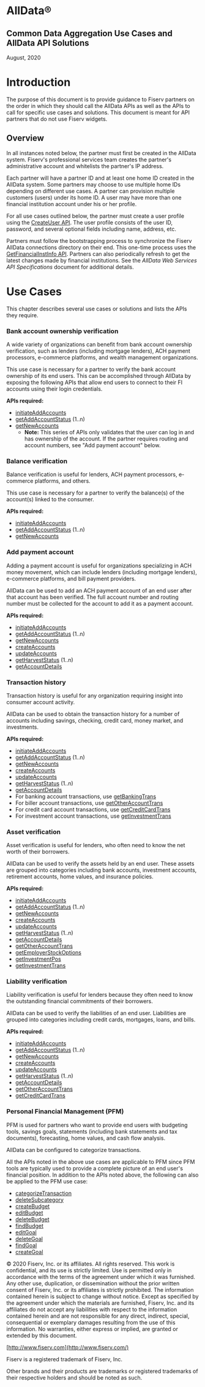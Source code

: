 # AllData®

## Common Data Aggregation Use Cases and AllData API Solutions

August, 2020

<!--
# Contents

**[Introduction](#introduction)**

[Overview](#overview)

**[Use Cases](#use-cases)**

[Bank account ownership verification](#bank-account-ownership-verification)

[Balance verification](#balance-verification)

[Add payment account](#add-payment-account)

[Transaction history](#transaction-history)

[Asset verification](#asset-verification)

[Liability verification](#liability-verification)

[Personal Financial Management (PFM)](#personal-financial-management-pfm)
-->

# Introduction

The purpose of this document is to provide guidance to Fiserv partners on the order in which they should call the AllData APIs as well as the APIs to call for specific use cases and solutions. This document is meant for API partners that do not use Fiserv widgets.

## Overview

In all instances noted below, the partner must first be created in the AllData system. Fiserv&#39;s professional services team creates the partner&#39;s administrative account and whitelists the partner&#39;s IP address.

Each partner will have a partner ID and at least one home ID created in the AllData system. Some partners may choose to use multiple home IDs depending on different use cases. A partner can provision multiple customers (users) under its home ID. A user may have more than one financial institution account under his or her profile.

For all use cases outlined below, the partner must create a user profile using the <a href="..api?type=post&path=/WealthManagementWeb/ws/UserMgmt/createUser">CreateUser API</a>. The user profile consists of the user ID, password, and several optional fields including name, address, etc.

Partners must follow the bootstrapping process to synchronize the Fiserv AllData connections directory on their end. This one-time process uses the <a href="..api?type=post&path=/WealthManagementWeb/ws/SeedDataInq/getFinancialInstInfo">GetFinancialInstInfo API</a>. Partners can also periodically refresh to get the latest changes made by financial institutions. See the _AllData Web Services API Specifications_ document for additional details.

# Use Cases

This chapter describes several use cases or solutions and lists the APIs they require.

### Bank account ownership verification

A wide variety of organizations can benefit from bank account ownership verification, such as lenders (including mortgage lenders), ACH payment processors, e-commerce platforms, and wealth management organizations.

This use case is necessary for a partner to verify the bank account ownership of its end users. This can be accomplished through AllData by exposing the following APIs that allow end users to connect to their FI accounts using their login credentials.

**APIs required:**

- <a href="..api?type=post&path=/WealthManagementWeb/ws/AccountMgmt/initiateAddAccounts">initiateAddAccounts</a>
- <a href="..api?type=post&path=/WealthManagementWeb/ws/AccountMgmt/getAddAccountStatus">getAddAccountStatus</a> (1..n)
- <a href="..api?type=post&path=/WealthManagementWeb/ws/AccountMgmt/getNewAccounts">getNewAccounts</a>
    * **Note:** This series of APIs only validates that the user can log in and has ownership of the account. If the partner requires routing and account numbers, see &quot;Add payment account&quot; below.

<!-- - [initiateAddAccounts](https://agg-uat.api.fiservapps.com/WealthManagementWeb/api/index.jsp#/Account%20Management%20Service/initiateAddAccounts) -->
<!-- - [getAddAccountStatus](https://agg-uat.api.fiservapps.com/WealthManagementWeb/api/index.jsp#/Account%20Management%20Service/getAddAccountStatus) (1..n) -->
<!-- - [getNewAccounts](https://agg-uat.api.fiservapps.com/WealthManagementWeb/api/index.jsp#/Account%20Management%20Service/getNewAccounts) -->

  

### Balance verification

Balance verification is useful for lenders, ACH payment processors, e-commerce platforms, and others.

This use case is necessary for a partner to verify the balance(s) of the account(s) linked to the consumer.

**APIs required:**

- <a href="..api?type=post&path=/WealthManagementWeb/ws/AccountMgmt/initiateAddAccounts">initiateAddAccounts</a>
- <a href="..api?type=post&path=/WealthManagementWeb/ws/AccountMgmt/getAddAccountStatus">getAddAccountStatus</a> (1..n)
- <a href="..api?type=post&path=/WealthManagementWeb/ws/AccountMgmt/getNewAccounts">getNewAccounts</a>

<!-- - [initiateAddAccounts](https://agg-uat.api.fiservapps.com/WealthManagementWeb/api/index.jsp#/Account%20Management%20Service/initiateAddAccounts) -->
<!-- - [getAddAccountStatus](https://agg-uat.api.fiservapps.com/WealthManagementWeb/api/index.jsp#/Account%20Management%20Service/getAddAccountStatus) (1..n) -->
<!-- - [getNewAccounts](https://agg-uat.api.fiservapps.com/WealthManagementWeb/api/index.jsp#/Account%20Management%20Service/getNewAccounts) -->

### Add payment account

Adding a payment account is useful for organizations specializing in ACH money movement, which can include lenders (including mortgage lenders), e-commerce platforms, and bill payment providers.

AllData can be used to add an ACH payment account of an end user after that account has been verified. The full account number and routing number must be collected for the account to add it as a payment account.

**APIs required:**

- <a href="..api?type=post&path=/WealthManagementWeb/ws/AccountMgmt/initiateAddAccounts">initiateAddAccounts</a>
- <a href="..api?type=post&path=/WealthManagementWeb/ws/AccountMgmt/getAddAccountStatus">getAddAccountStatus</a> (1..n)
- <a href="..api?type=post&path=/WealthManagementWeb/ws/AccountMgmt/getNewAccounts">getNewAccounts</a>
- <a href="..api?type=post&path=/WealthManagementWeb/ws/AccountMgmt/createAccounts">createAccounts</a>
- <a href="..api?type=post&path=/WealthManagementWeb/ws/HarvestAccountData/updateAccounts">updateAccounts</a> 
- <a href="..api?type=post&path=/WealthManagementWeb/ws/HarvestAccountData/getHarvestStatus">getHarvestStatus</a> (1..n)
- <a href="..api?type=post&path=/WealthManagementWeb/ws/AccountDataInq/getAccountDetails">getAccountDetails</a>

<!--
- [initiateAddAccounts](https://agg-uat.api.fiservapps.com/WealthManagementWeb/api/index.jsp#/Account%20Management%20Service/initiateAddAccounts)
- [getAddAccountStatus](https://agg-uat.api.fiservapps.com/WealthManagementWeb/api/index.jsp#/Account%20Management%20Service/getAddAccountStatus) (1..n)
- [getNewAccounts](https://agg-uat.api.fiservapps.com/WealthManagementWeb/api/index.jsp#/Account%20Management%20Service/getNewAccounts)
- [createAccounts](https://agg-uat.api.fiservapps.com/WealthManagementWeb/api/index.jsp#/Account%20Management%20Service/createAccounts)
- [updateAccounts](https://agg-uat.api.fiservapps.com/WealthManagementWeb/api/index.jsp#/Harvest%20Account%20Data%20Management%20Service/updateAccounts)
- [getHarvestStatus](https://agg-uat.api.fiservapps.com/WealthManagementWeb/api/index.jsp#/Harvest%20Account%20Data%20Management%20Service/getHarvestStatus) (1..n)
- [getAccountDetails](https://agg-uat.api.fiservapps.com/WealthManagementWeb/api/index.jsp#/Account%20Data%20Inquiry%20Service/getAccountDetails)
-->

### Transaction history

Transaction history is useful for any organization requiring insight into consumer account activity.

AllData can be used to obtain the transaction history for a number of accounts including savings, checking, credit card, money market, and investments.

**APIs required:**

- <a href="..api?type=post&path=/WealthManagementWeb/ws/AccountMgmt/initiateAddAccounts">initiateAddAccounts</a>
- <a href="..api?type=post&path=/WealthManagementWeb/ws/AccountMgmt/getAddAccountStatus">getAddAccountStatus</a> (1..n)
- <a href="..api?type=post&path=/WealthManagementWeb/ws/AccountMgmt/getNewAccounts">getNewAccounts</a>
- <a href="..api?type=post&path=/WealthManagementWeb/ws/AccountMgmt/createAccounts">createAccounts</a>
- <a href="..api?type=post&path=/WealthManagementWeb/ws/HarvestAccountData/updateAccounts">updateAccounts</a> 
- <a href="..api?type=post&path=/WealthManagementWeb/ws/HarvestAccountData/getHarvestStatus">getHarvestStatus</a> (1..n)
- <a href="..api?type=post&path=/WealthManagementWeb/ws/AccountDataInq/getAccountDetails">getAccountDetails</a>
- For banking account transactions, use <a href="..api?type=post&path=/WealthManagementWeb/ws/AccountDataInq/getBankingTrans">getBankingTrans</a>
- For biller account transactions, use <a href="..api?type=post&path=/WealthManagementWeb/ws/AccountDataInq/getOtherAccountTrans">getOtherAccountTrans</a>
- For credit card account transactions, use <a href="..api?type=post&path=/WealthManagementWeb/ws/AccountDataInq/getCreditCardTrans">getCreditCardTrans</a>
- For investment account transactions, use <a href="..api?type=post&path=/WealthManagementWeb/ws/AccountDataInq/getInvestmentTrans">getInvestmentTrans</a>
<!--
- [initiateAddAccounts](https://agg-uat.api.fiservapps.com/WealthManagementWeb/api/index.jsp#/Account%20Management%20Service/initiateAddAccounts)
- [getAddAccountStatus](https://agg-uat.api.fiservapps.com/WealthManagementWeb/api/index.jsp#/Account%20Management%20Service/getAddAccountStatus) (1..n)
- [getNewAccounts](https://agg-uat.api.fiservapps.com/WealthManagementWeb/api/index.jsp#/Account%20Management%20Service/getNewAccounts)
- [createAccounts](https://agg-uat.api.fiservapps.com/WealthManagementWeb/api/index.jsp#/Account%20Management%20Service/createAccounts)
- [updateAccounts](https://agg-uat.api.fiservapps.com/WealthManagementWeb/api/index.jsp#/Harvest%20Account%20Data%20Management%20Service/updateAccounts)
- [getHarvestStatus](https://agg-uat.api.fiservapps.com/WealthManagementWeb/api/index.jsp#/Harvest%20Account%20Data%20Management%20Service/getHarvestStatus) (1..n)
- [getAccountDetails](https://agg-uat.api.fiservapps.com/WealthManagementWeb/api/index.jsp#/Account%20Data%20Inquiry%20Service/getAccountDetails)
- For banking account transactions, use [getBankingTrans](https://agg-uat.api.fiservapps.com/WealthManagementWeb/api/index.jsp#/Account%20Data%20Inquiry%20Service/getBankingTrans)
- For biller account transactions, use [getOtherAccountTrans](https://agg-uat.api.fiservapps.com/WealthManagementWeb/api/index.jsp#/Account%20Data%20Inquiry%20Service/getOtherAccountTrans)
- For credit card account transactions, use [getCreditCardTrans](https://agg-uat.api.fiservapps.com/WealthManagementWeb/api/index.jsp#/Account%20Data%20Inquiry%20Service/getCreditCardTrans)
- For investment account transactions, use [getInvestmentTrans](https://agg-uat.api.fiservapps.com/WealthManagementWeb/api/index.jsp#/Account%20Data%20Inquiry%20Service/getInvestmentTrans)
-->

### Asset verification

Asset verification is useful for lenders, who often need to know the net worth of their borrowers.

AllData can be used to verify the assets held by an end user. These assets are grouped into categories including bank accounts, investment accounts, retirement accounts, home values, and insurance policies.

**APIs required:**

- <a href="..api?type=post&path=/WealthManagementWeb/ws/AccountMgmt/initiateAddAccounts">initiateAddAccounts</a>
- <a href="..api?type=post&path=/WealthManagementWeb/ws/AccountMgmt/getAddAccountStatus">getAddAccountStatus</a> (1..n)
- <a href="..api?type=post&path=/WealthManagementWeb/ws/AccountMgmt/getNewAccounts">getNewAccounts</a>
- <a href="..api?type=post&path=/WealthManagementWeb/ws/AccountMgmt/createAccounts">createAccounts</a>
- <a href="..api?type=post&path=/WealthManagementWeb/ws/HarvestAccountData/updateAccounts">updateAccounts</a> 
- <a href="..api?type=post&path=/WealthManagementWeb/ws/HarvestAccountData/getHarvestStatus">getHarvestStatus</a> (1..n)
- <a href="..api?type=post&path=/WealthManagementWeb/ws/AccountDataInq/getAccountDetails">getAccountDetails</a>
- <a href="..api?type=post&path=/WealthManagementWeb/ws/AccountDataInq/getOtherAccountTrans">getOtherAccountTrans</a>
- <a href="..api?type=post&path=/WealthManagementWeb/ws/AccountDataInq/getEmployerStockOptions">getEmployerStockOptions</a>
- <a href="..api?type=post&path=/WealthManagementWeb/ws/AccountDataInq/getInvestmentPos">getInvestmentPos</a>
- <a href="..api?type=post&path=/WealthManagementWeb/ws/AccountDataInq/getInvestmentTrans">getInvestmentTrans</a>
<!--
- [initiateAddAccounts](https://agg-uat.api.fiservapps.com/WealthManagementWeb/api/index.jsp#/Account%20Management%20Service/initiateAddAccounts)
- [getAddAccountStatus](https://agg-uat.api.fiservapps.com/WealthManagementWeb/api/index.jsp#/Account%20Management%20Service/getAddAccountStatus) (1..n)
- [getNewAccounts](https://agg-uat.api.fiservapps.com/WealthManagementWeb/api/index.jsp#/Account%20Management%20Service/getNewAccounts)
- [createAccounts](https://agg-uat.api.fiservapps.com/WealthManagementWeb/api/index.jsp#/Account%20Management%20Service/createAccounts)
- [updateAccounts](https://agg-uat.api.fiservapps.com/WealthManagementWeb/api/index.jsp#/Harvest%20Account%20Data%20Management%20Service/updateAccounts)
- [getHarvestStatus](https://agg-uat.api.fiservapps.com/WealthManagementWeb/api/index.jsp#/Harvest%20Account%20Data%20Management%20Service/getHarvestStatus) (1..n)
- [getAccountDetails](https://agg-uat.api.fiservapps.com/WealthManagementWeb/api/index.jsp#/Account%20Data%20Inquiry%20Service/getAccountDetails)
- [getOtherAccountTrans](https://agg-uat.api.fiservapps.com/WealthManagementWeb/api/index.jsp#/Account%20Data%20Inquiry%20Service/getOtherAccountTrans)
- [getEmployerStockOptions](https://agg-uat.api.fiservapps.com/WealthManagementWeb/api/index.jsp#/Account%20Data%20Inquiry%20Service/getEmployerStockOptions)
- [getInvestmentPos](https://agg-uat.api.fiservapps.com/WealthManagementWeb/api/index.jsp#/Account%20Data%20Inquiry%20Service/getInvestmentPos)
- [getInvestmentTrans](https://agg-uat.api.fiservapps.com/WealthManagementWeb/api/index.jsp#/Account%20Data%20Inquiry%20Service/getInvestmentTrans)
-->

### Liability verification

Liability verification is useful for lenders because they often need to know the outstanding financial commitments of their borrowers.

AllData can be used to verify the liabilities of an end user. Liabilities are grouped into categories including credit cards, mortgages, loans, and bills.

**APIs required:**

- <a href="..api?type=post&path=/WealthManagementWeb/ws/AccountMgmt/initiateAddAccounts">initiateAddAccounts</a>
- <a href="..api?type=post&path=/WealthManagementWeb/ws/AccountMgmt/getAddAccountStatus">getAddAccountStatus</a> (1..n)
- <a href="..api?type=post&path=/WealthManagementWeb/ws/AccountMgmt/getNewAccounts">getNewAccounts</a>
- <a href="..api?type=post&path=/WealthManagementWeb/ws/AccountMgmt/createAccounts">createAccounts</a>
- <a href="..api?type=post&path=/WealthManagementWeb/ws/HarvestAccountData/updateAccounts">updateAccounts</a> 
- <a href="..api?type=post&path=/WealthManagementWeb/ws/HarvestAccountData/getHarvestStatus">getHarvestStatus</a> (1..n)
- <a href="..api?type=post&path=/WealthManagementWeb/ws/AccountDataInq/getAccountDetails">getAccountDetails</a>
- <a href="..api?type=post&path=/WealthManagementWeb/ws/AccountDataInq/getOtherAccountTrans">getOtherAccountTrans</a>
- <a href="..api?type=post&path=/WealthManagementWeb/ws/AccountDataInq/getCreditCardTrans">getCreditCardTrans</a>

<!--
- [initiateAddAccounts](https://agg-uat.api.fiservapps.com/WealthManagementWeb/api/index.jsp#/Account%20Management%20Service/initiateAddAccounts)
- [getAddAccountStatus](https://agg-uat.api.fiservapps.com/WealthManagementWeb/api/index.jsp#/Account%20Management%20Service/getAddAccountStatus) (1..n)
- [getNewAccounts](https://agg-uat.api.fiservapps.com/WealthManagementWeb/api/index.jsp#/Account%20Management%20Service/getNewAccounts)
- [createAccounts](https://agg-uat.api.fiservapps.com/WealthManagementWeb/api/index.jsp#/Account%20Management%20Service/createAccounts)
- [updateAccounts](https://agg-uat.api.fiservapps.com/WealthManagementWeb/api/index.jsp#/Harvest%20Account%20Data%20Management%20Service/updateAccounts)
- [getHarvestStatus](https://agg-uat.api.fiservapps.com/WealthManagementWeb/api/index.jsp#/Harvest%20Account%20Data%20Management%20Service/getHarvestStatus) (1..n)
- [getAccountDetails](https://agg-uat.api.fiservapps.com/WealthManagementWeb/api/index.jsp#/Account%20Data%20Inquiry%20Service/getAccountDetails)
- [getOtherAccountTrans](https://agg-uat.api.fiservapps.com/WealthManagementWeb/api/index.jsp#/Account%20Data%20Inquiry%20Service/getOtherAccountTrans)
- [getCreditCardTrans](https://agg-uat.api.fiservapps.com/WealthManagementWeb/api/index.jsp#/Account%20Data%20Inquiry%20Service/getCreditCardTrans)
-->

### Personal Financial Management (PFM)

PFM is used for partners who want to provide end users with budgeting tools, savings goals, statements (including bank statements and tax documents), forecasting, home values, and cash flow analysis.

AllData can be configured to categorize transactions.

All the APIs noted in the above use cases are applicable to PFM since PFM tools are typically used to provide a complete picture of an end user&#39;s financial position. In addition to the APIs noted above, the following can also be applied to the PFM use case:

- <a href="..api?type=post&path=/WealthManagementWeb/ws/TxnMgmt/categorizeTransaction">categorizeTransaction</a>
- <a href="..api?type=post&path=/WealthManagementWeb/ws/TxnMgmt/deleteSubcategory">deleteSubcategory</a>
- <a href="..api?type=post&path=/WealthManagementWeb/ws/BudgetMgmt/createBudget">createBudget</a>
- <a href="..api?type=post&path=/WealthManagementWeb/ws/BudgetMgmt/editBudget">editBudget</a>
- <a href="..api?type=post&path=/WealthManagementWeb/ws/BudgetMgmt/deleteBudget">deleteBudget</a>
- <a href="..api?type=post&path=/WealthManagementWeb/ws/BudgetMgmt/findBudget">findBudget</a>
- <a href="..api?type=post&path=/WealthManagementWeb/ws/GoalMgmt/editGoal">editGoal</a>
- <a href="..api?type=post&path=/WealthManagementWeb/ws/GoalMgmt/deleteGoal">deleteGoal</a>
- <a href="..api?type=post&path=/WealthManagementWeb/ws/GoalMgmt/findGoal">findGoal</a>
- <a href="..api?type=post&path=/WealthManagementWeb/ws/GoalMgmt/createGoal">createGoal</a>

<!--
- [categorizeTransaction](https://agg-uat.api.fiservapps.com/WealthManagementWeb/api/index.jsp#/Update%20Transaction%20Category%20Service%20PFM/categorizeTransaction)
- [deleteSubCategory](https://agg-uat.api.fiservapps.com/WealthManagementWeb/api/index.jsp#/Update%20Transaction%20Category%20Service%20PFM/deleteSubcategory)
- [createBudget](https://agg-uat.api.fiservapps.com/WealthManagementWeb/api/index.jsp#/Budget%20Management%20Service%20PFM/createBudget)
- [editBudget](https://agg-uat.api.fiservapps.com/WealthManagementWeb/api/index.jsp#/Budget%20Management%20Service%20PFM/editBudget)
- [deleteBudget](https://agg-uat.api.fiservapps.com/WealthManagementWeb/api/index.jsp#/Budget%20Management%20Service%20PFM/deleteBudget)
- [findBudget](https://agg-uat.api.fiservapps.com/WealthManagementWeb/api/index.jsp#/Budget%20Management%20Service%20PFM/findBudget)
- [editGoal](https://agg-uat.api.fiservapps.com/WealthManagementWeb/api/index.jsp#/Goal%20Management%20Service%20PFM/editGoal)
- [deleteGoal](https://agg-uat.api.fiservapps.com/WealthManagementWeb/api/index.jsp#/Goal%20Management%20Service%20PFM/deleteGoal)
- [findGoal](https://agg-uat.api.fiservapps.com/WealthManagementWeb/api/index.jsp#/Goal%20Management%20Service%20PFM/findGoal)
- [createGoal](https://agg-uat.api.fiservapps.com/WealthManagementWeb/api/index.jsp#/Goal%20Management%20Service%20PFM/createGoal)
-->

© 2020 Fiserv, Inc. or its affiliates. All rights reserved. This work is confidential, and its use is strictly limited. Use is permitted only in accordance with the terms of the agreement under which it was furnished. Any other use, duplication, or dissemination without the prior written consent of Fiserv, Inc. or its affiliates is strictly prohibited. The information contained herein is subject to change without notice. Except as specified by the agreement under which the materials are furnished, Fiserv, Inc. and its affiliates do not accept any liabilities with respect to the information contained herein and are not responsible for any direct, indirect, special, consequential or exemplary damages resulting from the use of this information. No warranties, either express or implied, are granted or extended by this document.

[http://www.fiserv.com](http://www.fiserv.com/)

Fiserv is a registered trademark of Fiserv, Inc.

Other brands and their products are trademarks or registered trademarks of their respective holders and should be noted as such.